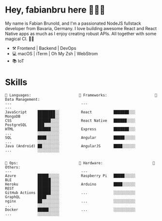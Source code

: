 # Hey, fabianbru here 👋🚴💨

My name is Fabian Brunold, and I'm a passionated NodeJS fullstack
developer from Bavaria, Germany. I love building awesome React and
React Native apps as much as I enjoy creating robust APIs. All together
with some magical CI. 🦄🌈

- ⚒️ Frontend | Backend | DevOps
- 💻️ macOS | iTerm | Oh My Zsh | WebStrom
- 📚 IoT

# Skills

```text
💬 Languages:                      🔋 Frameworks:                      💾 Data Management:
---                                ---                                ---
JavaScript     ████████░░          React          ███████░░░          MongoDB        ████████░░
CSS            ██████░░░░          React Native   ██████░░░░          PostgreSQL     ███░░░░░░░
HTML           ██████░░░░          Express        ███████░░░          ...            ░░░░░░░░░░
SQL            ████░░░░░░          Angular        █████░░░░░          ...            ░░░░░░░░░░
Java (Android) ██░░░░░░░░          AngularJS      ████░░░░░░          ...            ░░░░░░░░░░


🔧 Ops:                            🔌 Hardware:                       🎲 Others:
---                                ---
Azure          █████░░░░░          Raspberry Pi   █████░░░░░          BLE            ██████░░░░
Heroku         ██████░░░░          Arduino        ████░░░░░░          REST           ██████░░░░
GitHub Actions ██████░░░░          ...            ░░░░░░░░░░          GraphQL        ████░░░░░░
nginx          ██░░░░░░░░          ...            ░░░░░░░░░░          ...            ░░░░░░░░░░
Docker         █████░░░░░          ...            ░░░░░░░░░░          ...            ░░░░░░░░░░
```

